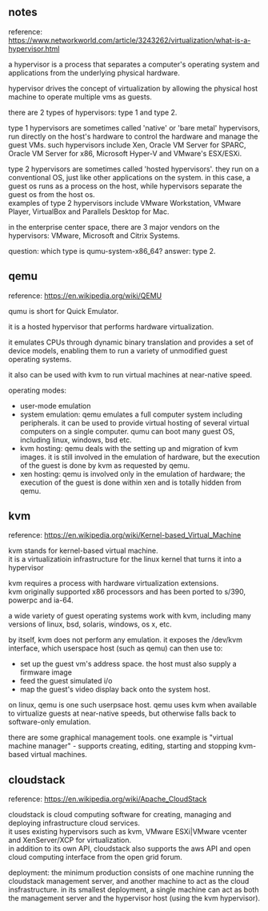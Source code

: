 notes
----------------------

reference: https://www.networkworld.com/article/3243262/virtualization/what-is-a-hypervisor.html

a hypervisor is a process that separates a computer's operating system and applications 
from the underlying physical hardware.

hypervisor drives the concept of virtualization by allowing the physical host machine to operate multiple vms as guests.

there are 2 types of hypervisors: type 1 and type 2.  

type 1 hypervisors are sometimes called 'native' or 'bare metal' hypervisors,
run directly on the host's hardware to control the hardware and manage the guest VMs.
such hypervisors include Xen, Oracle VM Server for SPARC, Oracle VM Server for x86, Microsoft Hyper-V and VMware's ESX/ESXi.

type 2 hypervisors are sometimes called 'hosted hypervisors'.
they run on a conventional OS, just like other applications on the system.
in this case, a guest os runs as a process on the host, 
while hypervisors separate the guest os from the host os.  
examples of type 2 hypervisors include VMware Workstation, VMware Player, VirtualBox and Parallels Desktop for Mac.

in the enterprise center space, there are 3 major vendors on the hypervisors: VMware, Microsoft and Citrix Systems.

question: which type is qumu-system-x86_64? 
answer: type 2.


qemu
--------------------------

reference: https://en.wikipedia.org/wiki/QEMU

qumu is short for Quick Emulator.

it is a hosted hypervisor that performs hardware virtualization.

it emulates CPUs through dynamic binary translation and provides a set of device models,
enabling them to run a variety of unmodified guest operating systems.

it also can be used with kvm to run virtual machines at near-native speed.

operating modes:  
- user-mode emulation  
- system emulation: qemu emulates a full computer system including peripherals.
	it can be used to provide virtual hosting of several virtual computers on a single computer.
	qumu can boot many guest OS, including linux, windows, bsd etc.  
- kvm hosting: qemu deals with the setting up and migration of kvm images.
	it is still involved in the emulation of hardware, but the execution of the guest is done by kvm as requested by qemu.  
- xen hosting: qemu is involved only in the emulation of hardware;
	the execution of the guest is done within xen and is totally hidden from qemu.


kvm
-------------------

reference: https://en.wikipedia.org/wiki/Kernel-based_Virtual_Machine

kvm stands for kernel-based virtual machine.  
it is a virtualizatioin infrastructure for the linux kernel that turns it into a hypervisor

kvm requires a process with hardware virtualization extensions.  
kvm originally supported x86 processors and has been ported to s/390, powerpc and ia-64.

a wide variety of guest operating systems work with kvm, 
including many versions of linux, bsd, solaris, windows, os x, etc.

by itself, kvm does not perform any emulation.
it exposes the /dev/kvm interface, which userspace host (such as qemu) can then use to:  
- set up the guest vm's address space. the host must also supply a firmware image  
- feed the guest simulated i/o  
- map the guest's video display back onto the system host.

on linux, qemu is one such userpsace host. 
qemu uses kvm when available to virtualize guests at near-native speeds,
but otherwise falls back to software-only emulation.

there are some graphical management tools. one example is "virtual machine manager" - 
supports creating, editing, starting and stopping kvm-based virtual machines.


cloudstack
--------------------------

reference: https://en.wikipedia.org/wiki/Apache_CloudStack

cloudstack is cloud computing software for creating, managing and deploying infrastructure cloud services.  
it uses existing hypervisors such as kvm, VMware ESXi|VMware vcenter and XenServer/XCP for virtualization.  
in addition to its own API, cloudstack also supports the aws API and open cloud computing interface from the open grid forum.

deployment: the minimum production consists of one machine running the cloudstack management server,
and another machine to act as the cloud insfrastructure.
in its smallest deployment, a single machine can act as both the management server and the hypervisor host (using the kvm hypervisor).
